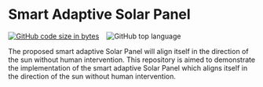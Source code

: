 # Smart Adaptive Solar Panel
[![GitHub code size in bytes](https://img.shields.io/github/languages/code-size/Jishnnu/Smart-Adaptive-Solar-Panel)](https://github.com/Jishnnu/Smart-Adaptive-Solar-Panel) &ensp; ![GitHub top language](https://img.shields.io/github/languages/top/Jishnnu/Smart-Adaptive-Solar-Panel) 

The proposed smart adaptive Solar Panel will align itself in the direction of the sun without human intervention. 
This repository is aimed to demonstrate the implementation of the smart adaptive Solar Panel which aligns itself in the direction of the sun without human intervention.
